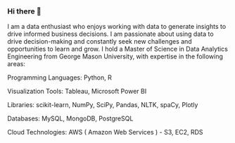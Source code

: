 ### Hi there 👋

I am a data enthusiast who enjoys working with data to generate insights to drive informed business decisions. I am passionate about using data to drive decision-making and constantly seek new challenges and opportunities to learn and grow. I hold a Master of Science in Data Analytics Engineering from George Mason University, with expertise in the following areas:

Programming Languages: Python, R 

Visualization Tools: Tableau, Microsoft Power BI

Libraries: scikit-learn, NumPy, SciPy, Pandas, NLTK, spaCy, Plotly

Databases: MySQL, MongoDB, PostgreSQL

Cloud Technologies: AWS ( Amazon Web Services ) - S3, EC2, RDS

<!--
**akeni1999/akeni1999** is a ✨ _special_ ✨ repository because its `README.md` (this file) appears on your GitHub profile.

Here are some ideas to get you started:

- 🔭 I’m currently working on ...
- 🌱 I’m currently learning ...
- 👯 I’m looking to collaborate on ...
- 🤔 I’m looking for help with ...
- 💬 Ask me about ...
- 📫 How to reach me: ...
- 😄 Pronouns: ...
- ⚡ Fun fact: ...
-->
